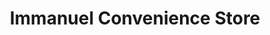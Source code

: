 ---
title: "Immanuel Convenience Store"
url: /la-trinidad/immanuel-convenience-store/
shop: Supermarkt
---